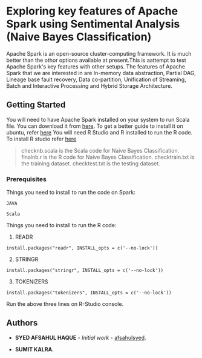 # Exploring key features of Apache Spark using Sentimental Analysis (Naive Bayes Classification)

Apache Spark is an open-source cluster-computing framework. It is much better than the othor options available at present.This is aattempt to test Apache Spark's key features with other setups. The features of Apache Spark that we are interested in are In-memory data abstraction, Partial DAG, Lineage base fault recovery, Data co-partition, Unification of Streaming, Batch and Interactive Processing and Hybrid Storage Architecture.

## Getting Started

You will need to have Apache Spark installed on your system to run Scala file. You can download it from [here](https://spark.apache.org/downloads.html). To get a better guide to install it on ubuntu, refer [here](https://medium.com/@josemarcialportilla/installing-scala-and-spark-on-ubuntu-5665ee4b62b1) 
You will need R Studio and R installed to run the R code. To install R studio refer [here](https://www.rstudio.com/products/rstudio/download/)

> checknb.scala is the Scala code for Naive Bayes Classification.
> finalnb.r is the R code for Naive Bayes Classification.
> checktrain.txt is the training dataset.
> checktest.txt is the testing dataset.

### Prerequisites

Things you need to install to run the code on Spark:
```
JAVA
```
```
Scala
```

Things you need to install to run the R code:

1) READR
```
install.packages("readr", INSTALL_opts = c('--no-lock'))
```
2) STRINGR
```
install.packages("stringr", INSTALL_opts = c('--no-lock'))
```
3) TOKENIZERS
```
install.packages("tokenizers", INSTALL_opts = c('--no-lock'))
```
Run the above three lines on R-Studio console.

## Authors

* **SYED AFSAHUL HAQUE** - *Initial work* - [afsahulsyed](https://github.com/SYED-AFSAHUL).

* **SUMIT KALRA.**
